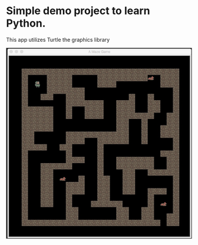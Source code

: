 
# Simple demo project to learn Python.
This app utilizes Turtle the graphics library

![Maze screen shot](https://github.com/neillsom/py-maze/blob/master/resources/py-maze.jpg?raw=true)
